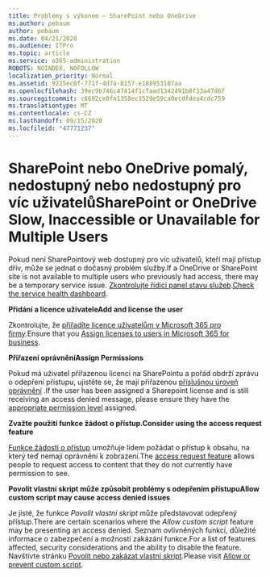 ```yaml
---
title: Problémy s výkonem – SharePoint nebo OneDrive
ms.author: pebaum
author: pebaum
ms.date: 04/21/2020
ms.audience: ITPro
ms.topic: article
ms.service: o365-administration
ROBOTS: NOINDEX, NOFOLLOW
localization_priority: Normal
ms.assetid: 9225ec0f-771f-4d7a-8157-e188953107aa
ms.openlocfilehash: 39ec9b746c47414f1cfaad1342491b8f33a47d6f
ms.sourcegitcommit: c6692ce0fa1358ec3529e59ca0ecdfdea4cdc759
ms.translationtype: MT
ms.contentlocale: cs-CZ
ms.lasthandoff: 09/15/2020
ms.locfileid: "47771237"
---
```

# <a name="sharepoint-or-onedrive-slow-inaccessible-or-unavailable-for-multiple-users"></a><span data-ttu-id="93a9b-102">SharePoint nebo OneDrive pomalý, nedostupný nebo nedostupný pro víc uživatelů</span><span class="sxs-lookup"><span data-stu-id="93a9b-102">SharePoint or OneDrive Slow, Inaccessible or Unavailable for Multiple Users</span></span>

<span data-ttu-id="93a9b-103">Pokud není SharePointový web dostupný pro víc uživatelů, kteří mají přístup dřív, může se jednat o dočasný problém služby.</span><span class="sxs-lookup"><span data-stu-id="93a9b-103">If a OneDrive or SharePoint site is not available to multiple users who previously had access, there may be a temporary service issue.</span></span> <span data-ttu-id="93a9b-104">[Zkontrolujte řídicí panel stavu služeb](https://portal.office.com/adminportal/home#/servicehealth).</span><span class="sxs-lookup"><span data-stu-id="93a9b-104">[Check the service health dashboard](https://portal.office.com/adminportal/home#/servicehealth).</span></span>

<span data-ttu-id="93a9b-105">**Přidání a licence uživatele**</span><span class="sxs-lookup"><span data-stu-id="93a9b-105">**Add and license the user**</span></span>

<span data-ttu-id="93a9b-106">Zkontrolujte, že [přiřadíte licence uživatelům v Microsoft 365 pro firmy](https://docs.microsoft.com/microsoft-365/admin/add-users/add-users).</span><span class="sxs-lookup"><span data-stu-id="93a9b-106">Ensure that you [Assign licenses to users in Microsoft 365 for business](https://docs.microsoft.com/microsoft-365/admin/add-users/add-users).</span></span>


<span data-ttu-id="93a9b-107">**Přiřazení oprávnění**</span><span class="sxs-lookup"><span data-stu-id="93a9b-107">**Assign Permissions**</span></span>

<span data-ttu-id="93a9b-108">Pokud má uživatel přiřazenou licenci na SharePointu a pořád obdrží zprávu o odepření přístupu, ujistěte se, že mají přiřazenou [příslušnou úroveň oprávnění](https://docs.microsoft.com/sharepoint/understanding-permission-levels) .</span><span class="sxs-lookup"><span data-stu-id="93a9b-108">If the user has been assigned a Sharepoint license and is still receiving an access denied message, please ensure they have the [appropriate permission level](https://docs.microsoft.com/sharepoint/understanding-permission-levels) assigned.</span></span>

<span data-ttu-id="93a9b-109">**Zvažte použití funkce žádost o přístup.**</span><span class="sxs-lookup"><span data-stu-id="93a9b-109">**Consider using the access request feature**</span></span>

<span data-ttu-id="93a9b-110">[Funkce žádosti o přístup](https://support.office.com/article/Set-up-and-manage-access-requests-94B26E0B-2822-49D4-929A-8455698654B3) umožňuje lidem požádat o přístup k obsahu, na který teď nemají oprávnění k zobrazení.</span><span class="sxs-lookup"><span data-stu-id="93a9b-110">The [access request feature](https://support.office.com/article/Set-up-and-manage-access-requests-94B26E0B-2822-49D4-929A-8455698654B3) allows people to request access to content that they do not currently have permission to see.</span></span>

<span data-ttu-id="93a9b-111">**Povolit vlastní skript může způsobit problémy s odepřením přístupu**</span><span class="sxs-lookup"><span data-stu-id="93a9b-111">**Allow custom script may cause access denied issues**</span></span>

<span data-ttu-id="93a9b-112">Je jisté, že funkce *Povolit vlastní skript* může představovat odepřený přístup.</span><span class="sxs-lookup"><span data-stu-id="93a9b-112">There are certain scenarios where the *Allow custom script* feature may be presenting an access denied.</span></span> <span data-ttu-id="93a9b-113">Seznam ovlivněných funkcí, důležité informace o zabezpečení a možnosti zakázání funkce.</span><span class="sxs-lookup"><span data-stu-id="93a9b-113">For a list of features affected, security considerations and the ability to disable the feature.</span></span> <span data-ttu-id="93a9b-114">Navštivte stránku [Povolit nebo zakázat vlastní skript](https://docs.microsoft.com/sharepoint/allow-or-prevent-custom-script).</span><span class="sxs-lookup"><span data-stu-id="93a9b-114">Please visit [Allow or prevent custom script](https://docs.microsoft.com/sharepoint/allow-or-prevent-custom-script).</span></span>

